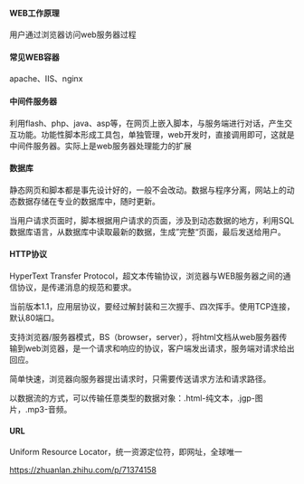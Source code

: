 #### WEB工作原理

用户通过浏览器访问web服务器过程

#### 常见WEB容器

apache、IIS、nginx

#### 中间件服务器

利用flash、php、java、asp等，在网页上嵌入脚本，与服务端进行对话，产生交互功能。功能性脚本形成工具包，单独管理，web开发时，直接调用即可，这就是中间件服务器。实际上是web服务器处理能力的扩展

#### 数据库

静态网页和脚本都是事先设计好的，一般不会改动。数据与程序分离，网站上的动态数据存储在专业的数据库中，随时更新。

当用户请求页面时，脚本根据用户请求的页面，涉及到动态数据的地方，利用SQL数据库语言，从数据库中读取最新的数据，生成”完整“页面，最后发送给用户。

#### HTTP协议

HyperText Transfer Protocol，超文本传输协议，浏览器与WEB服务器之间的通信协议，是传递消息的规范和要求。

当前版本1.1，应用层协议，要经过解封装和三次握手、四次挥手。使用TCP连接，默认80端口。

支持浏览器/服务器模式，BS（browser，server），将html文档从web服务器传输到web浏览器，是一个请求和响应的协议，客户端发出请求，服务端对请求给出回应。

简单快速，浏览器向服务器提出请求时，只需要传送请求方法和请求路径。

以数据流的方式，可以传输任意类型的数据对象：.html-纯文本，.jgp-图片，.mp3-音频。

#### URL

Uniform Resource Locator，统一资源定位符，即网址，全球唯一

https://zhuanlan.zhihu.com/p/71374158

